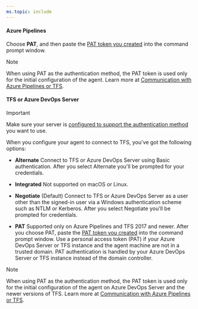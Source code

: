 ```yaml
---
ms.topic: include
---
```


#### Azure Pipelines

Choose **PAT**, and then paste the [PAT token you created](#permissions) into the command prompt window.

> [!NOTE]
> When using PAT as the authentication method, the PAT token is used only for the initial configuration of the agent. Learn more at [Communication with Azure Pipelines or TFS](../../agents.md).

#### TFS or Azure DevOps Server

> [!IMPORTANT]
> 
> Make sure your server is [configured to support the authentication method](../../agents.md#configure-tfs-authentication) you want to use.
  
When you configure your agent to connect to TFS, you've got the following options:

* **Alternate** Connect to TFS or Azure DevOps Server using Basic authentication. After you select Alternate you'll be prompted for your credentials.

* **Integrated** Not supported on macOS or Linux.

* **Negotiate** (Default) Connect to TFS or Azure DevOps Server as a user other than the signed-in user via a Windows authentication scheme such as NTLM or Kerberos. After you select Negotiate you'll be prompted for credentials.

* **PAT** Supported only on Azure Pipelines and TFS 2017 and newer. After you choose PAT, paste the [PAT token you created](#permissions) into the command prompt window. Use a personal access token (PAT) if your Azure DevOps Server or TFS instance and the agent machine are not in a trusted domain. PAT authentication is handled by your Azure DevOps Server or TFS instance instead of the domain controller.

> [!NOTE]
> When using PAT as the authentication method, the PAT token is used only for the initial configuration of the agent on Azure DevOps Server and the newer versions of TFS. Learn more at [Communication with Azure Pipelines or TFS](../../agents.md).
